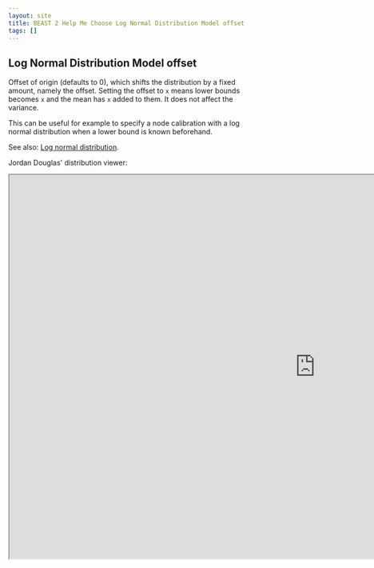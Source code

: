 ```yaml
---
layout: site
title: BEAST 2 Help Me Choose Log Normal Distribution Model offset
tags: []
---
```


## Log Normal Distribution Model offset

Offset of origin (defaults to 0), which shifts the distribution by a fixed amount, namely the offset.
Setting the offset to `x` means lower bounds becomes `x` and the mean has `x` added to them.
It does not affect the variance.

This can be useful for example to specify a node calibration with a log normal distribution when a lower bound is known beforehand.

See also: [Log normal distribution](https://en.wikipedia.org/wiki/Log-normal_distribution).


Jordan Douglas' distribution viewer: 
<iframe width='1224' height='768' src='https://jordandouglas.github.io/distributions/' title='Distribution Viewer'></iframe>
